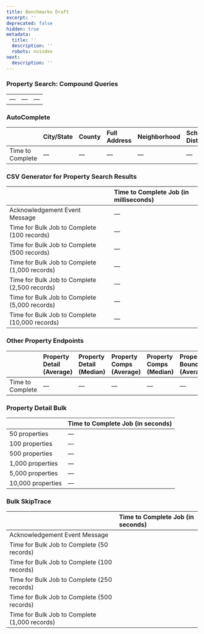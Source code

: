 ```yaml
---
title: Benchmarks Draft
excerpt: ''
deprecated: false
hidden: true
metadata:
  title: ''
  description: ''
  robots: noindex
next:
  description: ''
---
```

### Property Search: Compound Queries

|    |    |    |
| :- | :- | :- |
| —  | —  | —  |

### AutoComplete

|                  | City/State | County | Full Address | Neighborhood | School District | Zip |
| :--------------- | :--------- | :----- | :----------- | :----------- | :-------------- | :-- |
| Time to Complete | —          | —      | —            | —            | —               | —   |

### CSV Generator for Property Search Results

|                                                | Time to Complete Job (in milliseconds) |
| :--------------------------------------------- | :------------------------------------- |
| Acknowledgement Event Message                  | —                                      |
| Time for Bulk Job to Complete (100 records)    | —                                      |
| Time for Bulk Job to Complete (500 records)    | —                                      |
| Time for Bulk Job to Complete (1,000 records)  | —                                      |
| Time for Bulk Job to Complete (2,500 records)  | —                                      |
| Time for Bulk Job to Complete (5,000 records)  | —                                      |
| Time for Bulk Job to Complete (10,000 records) | —                                      |

### Other Property Endpoints

|                  | Property Detail (Average) | Property Detail (Median) | Property Comps (Average) | Property Comps (Median) | Property Boundary (Average) | Property Boundary (Median) |
| :--------------- | :------------------------ | :----------------------- | :----------------------- | :---------------------- | :-------------------------- | :------------------------- |
| Time to Complete | —                         | —                        | —                        | —                       | —                           | —                          |

### Property Detail Bulk

|                   | Time to Complete Job (in seconds) |
| :---------------- | :-------------------------------- |
| 50 properties     | —                                 |
| 100 properties    | —                                 |
| 500 properties    | —                                 |
| 1,000 properties  | —                                 |
| 5,000 properties  | —                                 |
| 10,000 properties | —                                 |

### Bulk SkipTrace

|                                               | Time to Complete Job (in seconds) |
| :-------------------------------------------- | :-------------------------------- |
| Acknowledgement Event Message                 |                                   |
| Time for Bulk Job to Complete (50 records)    |                                   |
| Time for Bulk Job to Complete (100 records)   |                                   |
| Time for Bulk Job to Complete (250 records)   |                                   |
| Time for Bulk Job to Complete (500 records)   |                                   |
| Time for Bulk Job to Complete (1,000 records) |                                   |